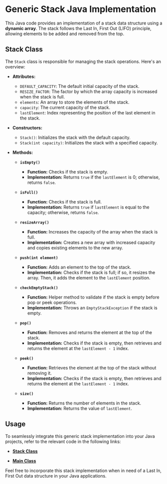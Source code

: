 # Generic Stack Java Implementation

This Java code provides an implementation of a stack data structure using a **dynamic array**. The stack follows the Last In, First Out (LIFO) principle, allowing elements to be added and removed from the top.

## Stack Class

The `Stack` class is responsible for managing the stack operations. Here's an overview:

- **Attributes:**
  - `DEFAULT_CAPACITY`: The default initial capacity of the stack.
  - `RESIZE_FACTOR`: The factor by which the array capacity is increased when the stack is full.
  - `elements`: An array to store the elements of the stack.
  - `capacity`: The current capacity of the stack.
  - `lastElement`: Index representing the position of the last element in the stack.

- **Constructors:**
  - `Stack()`: Initializes the stack with the default capacity.
  - `Stack(int capacity)`: Initializes the stack with a specified capacity.

- **Methods:**
  - **`isEmpty()`**
     - **Function:** Checks if the stack is empty.
     - **Implementation:** Returns `true` if the `lastElement` is 0; otherwise, returns `false`.

  - **`isFull()`**
     - **Function:** Checks if the stack is full.
     - **Implementation:** Returns `true` if `lastElement` is equal to the capacity; otherwise, returns `false`.

  - **`resizeArray()`**
     - **Function:** Increases the capacity of the array when the stack is full.
     - **Implementation:** Creates a new array with increased capacity and copies existing elements to the new array.

  - **`push(int element)`**
     - **Function:** Adds an element to the top of the stack.
     - **Implementation:** Checks if the stack is full; if so, it resizes the array. Then, it adds the element to the `lastElement` position.

  - **`checkEmptyStack()`**
     - **Function:** Helper method to validate if the stack is empty before pop or peek operations.
     - **Implementation:** Throws an `EmptyStackException` if the stack is empty.

  - **`pop()`**
     - **Function:** Removes and returns the element at the top of the stack.
     - **Implementation:** Checks if the stack is empty, then retrieves and returns the element at the `lastElement - 1` index.

  - **`peek()`**
     - **Function:** Retrieves the element at the top of the stack without removing it.
     - **Implementation:** Checks if the stack is empty, then retrieves and returns the element at the `lastElement - 1` index.

  - **`size()`**
     - **Function:** Returns the number of elements in the stack.
     - **Implementation:** Returns the value of `lastElement`.

## Usage

To seamlessly integrate this generic stack implementation into your Java projects, refer to the relevant code in the following links:

- [**Stack Class**](https://github.com/Raafat-Nagy/Zag-Eng-Data-Structures/blob/main/Task.06_Stack/StackBasedOnArray/src/Stack.java)
  
- [**Main Class**](https://github.com/Raafat-Nagy/Zag-Eng-Data-Structures/blob/main/Task.06_Stack/StackBasedOnArray/src/Main.java)

Feel free to incorporate this stack implementation when in need of a Last In, First Out data structure in your Java applications.
